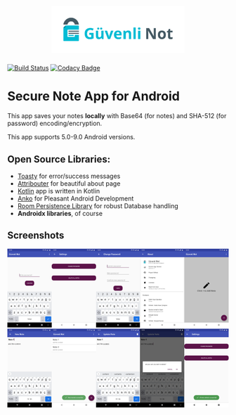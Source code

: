 ﻿<h1 align=center>
<img src="Logo/horizontal.png" width=60%>
</h1>

[![Build Status](https://travis-ci.org/hakkikaancaliskan/GuvenliNot.svg?branch=master)](https://travis-ci.org/hakkikaancaliskan/GuvenliNot)
[![Codacy Badge](https://api.codacy.com/project/badge/Grade/3eb11db12ddc4532b566bd9d9f400674)](https://www.codacy.com/app/hakkikaancaliskan/GuvenliNot?utm_source=github.com&amp;utm_medium=referral&amp;utm_content=hakkikaancaliskan/GuvenliNot&amp;utm_campaign=Badge_Grade)

# Secure Note App for Android

This app saves your notes **locally** with Base64 (for notes) and SHA-512 (for password) encoding/encryption.

This app supports 5.0-9.0 Android versions.

## Open Source Libraries:

- [Toasty](https://github.com/GrenderG/Toasty) for error/success messages
- [Attribouter](https://github.com/fennifith/Attribouter) for beautiful about page
- [Kotlin](https://github.com/JetBrains/kotlin) app is written in Kotlin
- [Anko](https://github.com/Kotlin/anko) for Pleasant Android Development
- [Room Persistence Library](https://developer.android.com/topic/libraries/architecture/room) for robust Database handling
- **Androidx libraries**, of course

## Screenshots

<img src="Screenshot/1.png" width=20%><img src="Screenshot/2.png" width=20%><img src="Screenshot/3.png" width=20%><img src="Screenshot/4.png" width=20%><img src="Screenshot/5.png" width=20%><img src="Screenshot/6.png" width=20%><img src="Screenshot/7.png" width=20%><img src="Screenshot/8.png" width=20%><img src="Screenshot/9.png" width=20%><img src="Screenshot/10.png" width=20%>